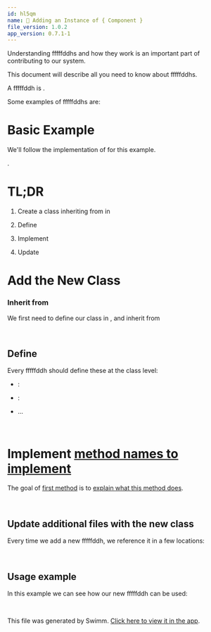 ```yaml
---
id: hl5qm
name: 🔘 Adding an Instance of { Component }
file_version: 1.0.2
app_version: 0.7.1-1
---
```


Understanding fffffddhs and how they work is an important part of contributing to our system.

This document will describe all you need to know about fffffddhs.

A fffffddh is .

Some examples of fffffddhs are: 

# Basic Example

We'll follow the implementation of  for this example.

.

# TL;DR

1.  Create a class inheriting from  in 
    
2.  Define 
    
3.  Implement 
    
4.  Update 
    

# Add the New Class

### Inherit from 

We first need to define our class in , and inherit from

<br/>

## Define 

Every fffffddh should define these at the class level:

*   : 
    
*   : 
    
*   ...

<br/>

# Implement [method names to implement](#text-placeholder-id-uke9s)

The goal of [first method](#text-placeholder-id-wmcbi) is to [explain what this method does](#text-placeholder-id-qmikw).

<br/>

## **Update additional files with the new class**

Every time we add a new fffffddh, we reference it in a few locations:

<br/>

## Usage example

In this example we can see how our new fffffddh can be used:

<br/>

This file was generated by Swimm. [Click here to view it in the app](http://localhost:5000/repos/Z2l0aHViJTNBJTNBc3Rva2Utd2VhdGhlciUzQSUzQUFkZGllQ29oZW4=/docs/hl5qm).